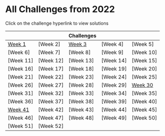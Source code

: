 # All Challenges from 2022

Click on the challenge hyperlink to view solutions

|                              |           | Challenges                 |           |                              |
| ---------------------------- | --------- | -------------------------- | --------- | ---------------------------- |
| [Week 1](Week_1/README.md)   | [Week 2]  | [Week 3](Week_3/README.md) | [Week 4]  | [Week 5]                     |
| [Week 6]                     | [Week 7]  | [Week 8]                   | [Week 9]  | [Week 10]                    |
| [Week 11]                    | [Week 12] | [Week 13]                  | [Week 14] | [Week 15]                    |
| [Week 16]                    | [Week 17] | [Week 18]                  | [Week 19] | [Week 20]                    |
| [Week 21]                    | [Week 22] | [Week 23]                  | [Week 24] | [Week 25]                    |
| [Week 26]                    | [Week 27] | [Week 28]                  | [Week 29] | [Week 30](Week_30/README.md) |
| [Week 31]                    | [Week 32] | [Week 33]                  | [Week 34] | [Week 35]                    |
| [Week 36]                    | [Week 37] | [Week 38]                  | [Week 39] | [Week 40]                    |
| [Week 41](Week_41/README.md) | [Week 42] | [Week 43]                  | [Week 44] | [Week 45]                    |
| [Week 46]                    | [Week 47] | [Week 48]                  | [Week 49] | [Week 50]                    |
| [Week 51]                    | [Week 52] |                            |           |                              |
